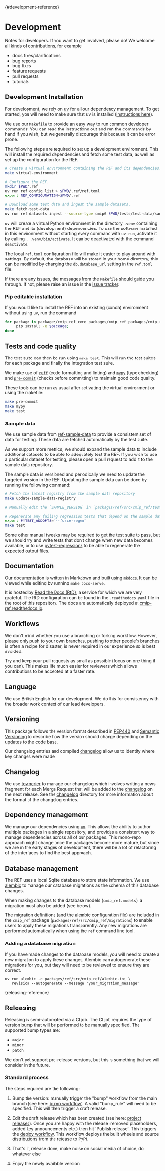 [](){#development-reference}
# Development

Notes for developers. If you want to get involved, please do!
We welcome all kinds of contributions, for example:

- docs fixes/clarifications
- bug reports
- bug fixes
- feature requests
- pull requests
- tutorials

## Development Installation

For development, we rely on [uv](https://docs.astral.sh/uv) for all our
dependency management. To get started, you will need to make sure that uv
is installed
([instructions here](https://docs.astral.sh/uv/getting-started/installation/)).

We use our `Makefile` to provide an easy way to run common developer commands.
You can read the instructions out and run the commands by hand if you wish,
but we generally discourage this because it can be error prone.

The following steps are required to set up a development environment.
This will install the required dependencies and fetch some test data,
as well as set up the configuration for the REF.

```bash
# Create a virtual environment containing the REF and its dependencies.
make virtual-environment

# Configure the REF.
mkdir $PWD/.ref
uv run ref config list > $PWD/.ref/ref.toml
export REF_CONFIGURATION=$PWD/.ref

# Download some test data and ingest the sample datasets.
make fetch-test-data
uv run ref datasets ingest --source-type cmip6 $PWD/tests/test-data/sample-data
```

`uv` will create a virtual Python environment in the directory `.venv` containing
the REF and its (development) dependencies.
To use the software installed in this environment without starting every command
with `uv run`, activate it by calling `. .venv/bin/activate`.
It can be deactivated with the command `deactivate`.

The local `ref.toml` configuration file will make it easier to play around with settings.
By default, the database will be stored in your home directory,
this can be modified by changing the `db.database_url` setting in the `ref.toml` file.

If there are any issues, the messages from the `Makefile` should guide you
through. If not, please raise an issue in the
[issue tracker](https://github.com/Climate-REF/climate-ref/issues).

### Pip editable installation

If you would like to install the REF into an existing (conda) environment
without using `uv`, run the command

```bash
for package in packages/cmip_ref_core packages/cmip_ref packages/cmip_ref_metrics-*; do
     pip install -e $package;
done
```

## Tests and code quality

The test suite can then be run using `make test`.
This will run the test suites for each package and finally the integration test suite.

We make use of [`ruff`](https://docs.astral.sh/ruff/) (code formatting and
linting) and [`mypy`](https://mypy.readthedocs.io/en/stable/) (type checking)
and [`pre-commit`](https://pre-commit.com/) (checks before committing) to
maintain good code quality.

These tools can be run as usual after activating the virtual environment or
using the makefile:

```bash
make pre-commit
make mypy
make test
```

### Sample data

We use sample data  from [ref-sample-data](https://github.com/Climate-REF/ref-sample-data)
to provide a consistent set of data for testing.
These data are fetched automatically by the test suite.

As we support more metrics,
we should expand the sample data to include additional datasets to be able to adequately test the REF.
If you wish to use a particular dataset for testing,
please open a pull request to add it to the sample data repository.

The sample data is versioned and periodically we need to update the targeted version in the REF.
Updating the sample data can be done by running the following command:

```bash
# Fetch the latest registry from the sample data repository
make update-sample-data-registry

# Manually edit the `SAMPLE_VERSION` in `packages/ref/src/cmip_ref/testing.py`

# Regenerate any failing regression tests that depend on the sample data catalog
export PYTEST_ADDOPTS="--force-regen"
make test
```

Some other manual tweaks may be required to get the test suite to pass,
but we should try and write tests that don't change when new data becomes available,
or to use [pytest-regressions](https://pytest-regressions.readthedocs.io/en/latest/api.html) to be able to
regenerate the expected output files.

## Documentation

Our documentation is written in Markdown and built using
[`mkdocs`](https://www.mkdocs.org/).
It can be viewed while editing by running `make docs-serve`.

It is hosted by
[Read the Docs (RtD)](https://www.readthedocs.org/),
a service for which we are very grateful.
The RtD configuration can be found in the `.readthedocs.yaml` file
in the root of this repository.
The docs are automatically deployed at
[cmip-ref.readthedocs.io](https://cmip-ref.readthedocs.io/en/latest/).

## Workflows

We don't mind whether you use a branching or forking workflow.
However, please only push to your own branches,
pushing to other people's branches is often a recipe for disaster,
is never required in our experience
so is best avoided.

Try and keep your pull requests as small as possible
(focus on one thing if you can).
This makes life much easier for reviewers
which allows contributions to be accepted at a faster rate.

## Language

We use British English for our development.
We do this for consistency with the broader work context of our lead developers.

## Versioning

This package follows the version format
described in [PEP440](https://peps.python.org/pep-0440/)
and [Semantic Versioning](https://semver.org/)
to describe how the version should change
depending on the updates to the code base.

Our changelog entries and compiled [changelog](./changelog.md)
allow us to identify where key changes were made.

## Changelog

We use [towncrier](https://towncrier.readthedocs.io/en/stable/)
to manage our changelog which involves writing a news fragment
for each Merge Request that will be added to the [changelog](./changelog.md) on the next release.
See the [changelog](https://github.com/Climate-REF/climate-ref/tree/main/changelog) directory
for more information about the format of the changelog entries.

## Dependency management

We manage our dependencies using [uv](https://docs.astral.sh/uv/).
This allows the ability to author multiple packages in a single repository,
and provides a consistent way to manage dependencies across all of our packages.
This mono-repo approach might change once the packages become more mature,
but since we are in the early stages of development,
there will be a lot of refactoring of the interfaces to find the best approach.

## Database management

The REF uses a local Sqlite database to store state information.
We use [alembic](https://alembic.sqlalchemy.org/en/latest/) to manage our database migrations
as the schema of this database changes.

When making changes to the database models (`cmip_ref.models`),
a migration must also be added (see below).

The migration definitions (and the alembic configuration file)
are included in the `cmip_ref` package (`packages/ref/src/cmip_ref/migrations`)
to enable users to apply these migrations transparently.
Any new migrations are performed automatically when using the `ref` command line tool.

### Adding a database migration

If you have made changes to the database models,
you will need to create a new migration to apply these changes.
Alembic can autogenerate these migrations for you,
but they will need to be reviewed to ensure they are correct.

```
uv run alembic -c packages/ref/src/cmip_ref/alembic.ini \
   revision --autogenerate --message "your_migration_message"
```

[](){releasing-reference}
## Releasing

Releasing is semi-automated via a CI job.
The CI job requires the type of version bump
that will be performed to be manually specified.
The supported bump types are:

* `major`
* `minor`
* `patch`

We don't yet support pre-release versions,
but this is something that we will consider in the future.

### Standard process

The steps required are the following:

1. Bump the version: manually trigger the "bump" workflow from the main branch
   (see here: [bump workflow](https://github.com/Climate-REF/climate-ref/actions/workflows/bump.yaml)).
   A valid "bump_rule" will need to be specified.
   This will then trigger a draft release.

1. Edit the draft release which has been created
   (see here: [project releases](https://github.com/Climate-REF/climate-ref/releases)).
   Once you are happy with the release (removed placeholders, added key
   announcements etc.) then hit 'Publish release'.
   This triggers the [deploy workflow](https://github.com/Climate-REF/climate-ref/actions/workflows/deploy.yaml).
   This workflow deploys the built wheels and source distributions from the release to PyPI.


1. That's it, release done, make noise on social media of choice, do whatever
   else

1. Enjoy the newly available version

